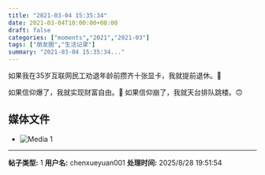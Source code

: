 ```yaml
---
title: "2021-03-04 15:35:34"
date: 2021-03-04T10:00:00+08:00
draft: false
categories: ["moments","2021","2021-03"]
tags: ["朋友圈","生活记录"]
summary: "2021-03-04 15:35:34..."
---
```


如果我在35岁互联网民工劝退年龄前攒齐十张显卡，我就提前退休。🤗

如果信仰爆了，我就实现财富自由。🙂
如果信仰崩了，我就天台排队跳楼。🙃

## 媒体文件

- ![Media 1](/Moments/photos/2021-03-04/202103041535340.jpg)

---

**帖子类型:** 1
**用户名:** chenxueyuan001
**处理时间:** 2025/8/28 19:51:54